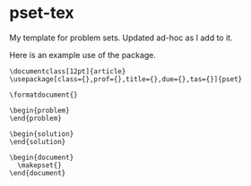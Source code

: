 # pset-tex

My template for problem sets. Updated ad-hoc as I add to it.

Here is an example use of the package.
```
\documentclass[12pt]{article}
\usepackage[class={},prof={},title={},due={},tas={}]{pset}

\formatdocument{}

\begin{problem}
\end{problem}

\begin{solution}
\end{solution}

\begin{document}
  \makepset{}
\end{document}
```
